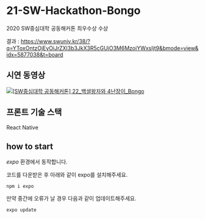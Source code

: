 # 21-SW-Hackathon-Bongo

2020 SW중심대학 공동해커톤 최우수상 수상

결과 : https://www.swuniv.kr/38/?q=YToxOntzOjEyOiJrZXl3b3JkX3R5cGUiO3M6MzoiYWxsIjt9&bmode=view&idx=5877038&t=board

## 시연 동영상

[![[SW중심대학 공동해커톤] 22_백셜왕자와 4난장이_Bongo](http://img.youtube.com/vi/_v0nKZH_yKk/0.jpg)](https://www.youtube.com/watch?v=_v0nKZH_yKk) 

## 프론트 기술 스택

React Native

## how to start
*expo* 환경에서 동작합니다.

코드를 다운받은 후 아래와 같이 expo를 설치해주세요.
```
npm i expo
```

만약 중간에 오류가 날 경우 다음과 같이 업데이트해주세요.
```
expo update
```
